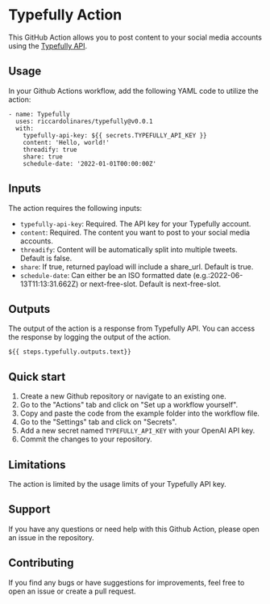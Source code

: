 # Typefully Action
This GitHub Action allows you to post content to your social media accounts using the [Typefully API](https://typefully.com/).
 
## Usage
In your Github Actions workflow, add the following YAML code to utilize the action:
```
- name: Typefully
  uses: riccardolinares/typefully@v0.0.1
  with:
    typefully-api-key: ${{ secrets.TYPEFULLY_API_KEY }}
    content: 'Hello, world!'
    threadify: true
    share: true
    schedule-date: '2022-01-01T00:00:00Z'
```

## Inputs
The action requires the following inputs:
- `typefully-api-key`: Required. The API key for your Typefully account.
- `content`: Required. The content you want to post to your social media accounts.
- `threadify`: Content will be automatically split into multiple tweets. Default is false.
- `share`: If true, returned payload will include a share_url. Default is true.
- `schedule-date`: Can either be an ISO formatted date (e.g.:2022-06-13T11:13:31.662Z) or next-free-slot. Default is next-free-slot.

## Outputs
The output of the action is a response from Typefully API. You can access the response by logging the output of the action.
```
${{ steps.typefully.outputs.text}}
```

## Quick start
1. Create a new Github repository or navigate to an existing one.
2. Go to the "Actions" tab and click on "Set up a workflow yourself".
3. Copy and paste the code from the example folder into the workflow file.
4. Go to the "Settings" tab and click on "Secrets".
5. Add a new secret named `TYPEFULLY_API_KEY` with your OpenAI API key.
6. Commit the changes to your repository.

## Limitations
The action is limited by the usage limits of your Typefully API key.

## Support
If you have any questions or need help with this Github Action, please open an issue in the repository.

## Contributing
If you find any bugs or have suggestions for improvements, feel free to open an issue or create a pull request.
